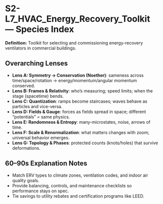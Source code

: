 # S2-L7_HVAC_Energy_Recovery_Toolkit — Species Index
**Definition:** Toolkit for selecting and commissioning energy-recovery ventilators in commercial buildings.

## Overarching Lenses

- **Lens A: Symmetry -> Conservation (Noether)**: sameness across time/space/rotation → energy/momentum/angular momentum conserved.
- **Lens B: Frames & Relativity**: who’s measuring; speed limits; when the stage (spacetime) bends.
- **Lens C: Quantization**: ramps become staircases; waves behave as particles and vice-versa.
- **Lens D: Fields & Gauge**: forces as fields spread in space; different “potentials” = same physics.
- **Lens E: Randomness & Entropy**: many-microstates, noise, arrows of time.
- **Lens F: Scale & Renormalization**: what matters changes with zoom; universal behavior emerges.
- **Lens G: Topology & Phases**: protected counts (knots/holes) that survive deformations.

## 60–90s Explanation Notes
- Match ERV types to climate zones, ventilation codes, and indoor air quality goals.
- Provide balancing, controls, and maintenance checklists so performance stays on spec.
- Tie savings to utility rebates and certification programs like LEED.

